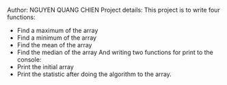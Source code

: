 Author: NGUYEN QUANG CHIEN
Project details: 
This project is to write four functions: 
- Find a maximum of the array
- Find a minimum of the array
- Find the mean of the array
- Find the median of the array
And writing two functions for print to the console:
- Print the initial array
- Print the statistic after doing the algorithm to the array.
